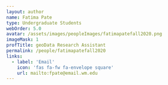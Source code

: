 ```yaml
---
layout: author
name: Fatima Pate
type: Undergraduate Students
webOrder: 5.0
avatar: /assets/images/peopleImages/fatimapatefall2020.png
imageMask: 1
profTitle: geoData Research Assistant
permalink: /people/fatimapatefall2020
links:
  - label: 'Email'
    icon: 'fas fa-fw fa-envelope square'
    url: mailto:fpate@email.wm.edu
---
```

